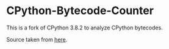# CPython-Bytecode-Counter
This is a fork of CPython 3.8.2 to analyze CPython bytecodes.

Source taken from [here](https://www.python.org/downloads/release/python-382/).

